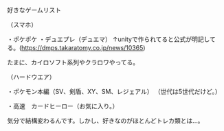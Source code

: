 好きなゲームリスト

（スマホ）

・ポケポケ
・デュエプレ（デュエマ）
↑unityで作られてると公式が明記してる。(https://dmps.takaratomy.co.jp/news/10365)

たまに、カイロソフト系列やクラロワやってる。

（ハードウエア）

・ポケモン本編（SV、剣盾、XY、SM、レジェアル）
（世代は5世代だけど。）

・高速　カードヒーロー（お気に入り。）

気分で結構変わるんです。しかし、好きなのがほとんどトレカ類とは…。